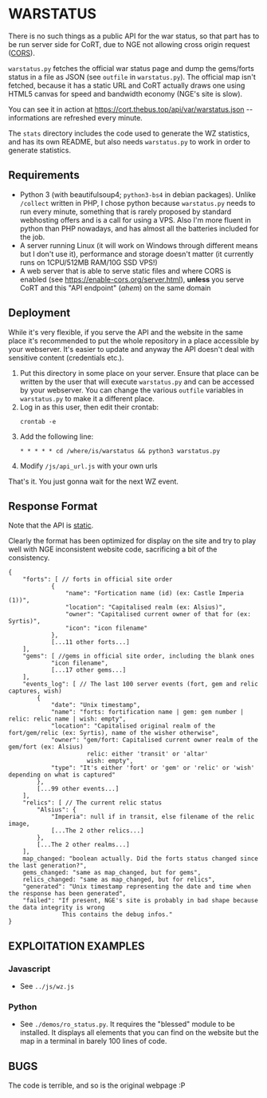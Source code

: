 # WARSTATUS

There is no such things as a public API for the war status, so that part has to
be run server side for CoRT, due to NGE not allowing cross origin request
([CORS](https://developer.mozilla.org/en-US/docs/Web/HTTP/CORS)).

`warstatus.py` fetches the official war status page and dump the gems/forts
status in a file as JSON (see `outfile` in `warstatus.py`). The official map
isn't fetched, because it has a static URL and CoRT actually draws one using
HTML5 canvas for speed and bandwidth economy (NGE's site is slow).

You can see it in action at https://cort.thebus.top/api/var/warstatus.json --
informations are refreshed every minute.

The `stats` directory includes the code used to generate the WZ statistics, and
has its own README, but also needs `warstatus.py` to work in order to generate
statistics.

## Requirements

- Python 3 (with beautifulsoup4; `python3-bs4` in debian packages). Unlike
  `/collect` written in PHP, I chose python because `warstatus.py` needs to run
  every minute, something that is rarely proposed by standard webhosting offers
  and is a call for using a VPS. Also I'm more fluent in python than PHP
  nowadays, and has almost all the batteries included for the job.
- A server running Linux (it will work on Windows through different means but I
  don't use it), performance and storage doesn't matter (it currently runs on
  1CPU/512MB RAM/10G SSD VPS!)
- A web server that is able to serve static files and where CORS is enabled
  (see https://enable-cors.org/server.html), **unless** you serve CoRT and this
  "API endpoint" (*ahem*) on the same domain

## Deployment

While it's very flexible, if you serve the API and the website in the same
place it's recommended to put the whole repository in a place accessible by
your webserver. It's easier to update and anyway the API doesn't deal with
sensitive content (credentials etc.).

1. Put this directory in some place on your server. Ensure that place can be
   written by the user that will execute `warstatus.py` and can be accessed by
   your webserver. You can change the various `outfile` variables in
   `warstatus.py` to make it a different place.
2. Log in as this user, then edit their crontab:
	```
	crontab -e
	```
3. Add the following line:
	```
	* * * * * cd /where/is/warstatus && python3 warstatus.py
	```
4. Modify `/js/api_url.js` with your own urls

That's it. You just gonna wait for the next WZ event.

## Response Format

Note that the API is [static](https://www.seancdavis.com/posts/lets-talk-about-static-apis/).

Clearly the format has been optimized for display on the site and try to play
well with NGE inconsistent website code, sacrificing a bit of the consistency.


```
{
    "forts": [ // forts in official site order
            {
                "name": "Fortication name (id) (ex: Castle Imperia (1))",
                "location": "Capitalised realm (ex: Alsius)",
                "owner": "Capitalised current owner of that for (ex: Syrtis)",
                "icon": "icon filename"
            },
            [...11 other forts...]
    ],
    "gems": [ //gems in official site order, including the blank ones
            "icon filename",
            [...17 other gems...]
    ],
    "events_log": [ // The last 100 server events (fort, gem and relic captures, wish)
        {
            "date": "Unix timestamp",
            "name": "forts: fortification name | gem: gem number | relic: relic name | wish: empty",
            "location": "Capitalised original realm of the fort/gem/relic (ex: Syrtis), name of the wisher otherwise",
            "owner": "gem/fort: Capitalised current owner realm of the gem/fort (ex: Alsius)
                      relic: either 'transit' or 'altar'
                      wish: empty",
            "type": "It's either 'fort' or 'gem' or 'relic' or 'wish' depending on what is captured"
        },
        [...99 other events...]
    ],
    "relics": [ // The current relic status
        "Alsius": {
            "Imperia": null if in transit, else filename of the relic image,
            [...The 2 other relics...]
        },
        [...The 2 other realms...]
    ],
    map_changed: "boolean actually. Did the forts status changed since the last generation?",
    gems_changed: "same as map_changed, but for gems",
    relics_changed: "same as map_changed, but for relics",
    "generated": "Unix timestamp representing the date and time when the response has been generated",
    "failed": "If present, NGE's site is probably in bad shape because the data integrity is wrong
               This contains the debug infos."
}
```

## EXPLOITATION EXAMPLES

### Javascript

* See `../js/wz.js`

### Python

* See `./demos/ro_status.py`. It requires the "blessed" module to be installed. It
  displays all elements that you can find on the website but the map in a
  terminal in barely 100 lines of code.

## BUGS

The code is terrible, and so is the original webpage :P
